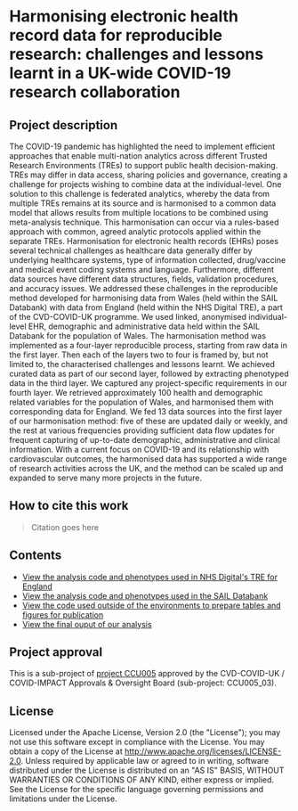 # Harmonising electronic health record data for reproducible research: challenges and lessons learnt in a UK-wide COVID-19 research collaboration

## Project description

The COVID-19 pandemic has highlighted the need to implement efficient approaches that enable multi-nation analytics across different Trusted Research Environments (TREs) to support public health decision-making. TREs may differ in data access, sharing policies and governance, creating a challenge for projects wishing to combine data at the individual-level. One solution to this challenge is federated analytics, whereby the data from multiple TREs remains at its source and is harmonised to a common data model that allows results from multiple locations to be combined using meta-analysis technique. This harmonisation can occur via a rules-based approach with common, agreed analytic protocols applied within the separate TREs.
Harmonisation for electronic health records (EHRs) poses several technical challenges as healthcare data generally differ by underlying healthcare systems, type of information collected, drug/vaccine and medical event coding systems and language. Furthermore, different data sources have different data structures, fields, validation procedures, and accuracy issues. We addressed these challenges in the reproducible method developed for harmonising data from Wales (held within the SAIL Databank) with data from England (held within the NHS Digital TRE), a part of the CVD-COVID-UK programme.
We used linked, anonymised individual-level EHR, demographic and administrative data held within the SAIL Databank for the population of Wales. The harmonisation method was implemented as a four-layer reproducible process, starting from raw data in the first layer. Then each of the layers two to four is framed by, but not limited to, the characterised challenges and lessons learnt. We achieved curated data as part of our second layer, followed by extracting phenotyped data in the third layer. We captured any project-specific requirements in our fourth layer.
We retrieved approximately 100 health and demographic related variables for the population of Wales, and harmonised them with corresponding data for England. We fed 13 data sources into the first layer of our harmonisation method: five of these are updated daily or weekly, and the rest at various frequencies providing sufficient data flow updates for frequent capturing of up-to-date demographic, administrative and clinical information.
With a current focus on COVID-19 and its relationship with cardiovascular outcomes, the harmonised data has supported a wide range of research activities across the UK, and the method can be scaled up and expanded to serve many more projects in the future.

## How to cite this work
> Citation goes here

## Contents

* [View the analysis code and phenotypes used in NHS Digital's TRE for England](https://github.com/BHFDSC/CCU005_03/tree/main/england)
* [View the analysis code and phenotypes used in the SAIL Databank](https://github.com/BHFDSC/CCU005_03/tree/main/wales)
* [View the code used outside of the environments to prepare tables and figures for publication](https://github.com/BHFDSC/CCU005_03/tree/main/outside)
* [View the final ouput of our analysis](https://github.com/BHFDSC/CCU005_03/tree/main/outside/output)

## Project approval

This is a sub-project of [project CCU005](https://github.com/BHFDSC/CCU005) approved by the CVD-COVID-UK / COVID-IMPACT Approvals & Oversight Board (sub-project: CCU005_03).

## License

Licensed under the Apache License, Version 2.0 (the "License"); you may not use this software except in compliance with the License. You may obtain a copy of the License at http://www.apache.org/licenses/LICENSE-2.0. Unless required by applicable law or agreed to in writing, software distributed under the License is distributed on an "AS IS" BASIS, WITHOUT WARRANTIES OR CONDITIONS OF ANY KIND, either express or implied. See the License for the specific language governing permissions and limitations under the License.
